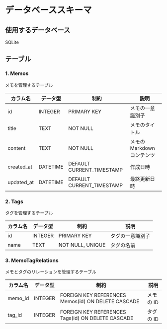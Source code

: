 # データベーススキーマ

## 使用するデータベース

SQLite

## テーブル

### 1. Memos

メモを管理するテーブル

| カラム名   | データ型 | 制約                      | 説明                       |
| ---------- | -------- | ------------------------- | -------------------------- |
| id         | INTEGER  | PRIMARY KEY               | メモの一意識別子           |
| title      | TEXT     | NOT NULL                  | メモのタイトル             |
| content    | TEXT     | NOT NULL                  | メモの Markdown コンテンツ |
| created_at | DATETIME | DEFAULT CURRENT_TIMESTAMP | 作成日時                   |
| updated_at | DATETIME | DEFAULT CURRENT_TIMESTAMP | 最終更新日時               |

### 2. Tags

タグを管理するテーブル

| カラム名 | データ型 | 制約             | 説明             |
| -------- | -------- | ---------------- | ---------------- |
| id       | INTEGER  | PRIMARY KEY      | タグの一意識別子 |
| name     | TEXT     | NOT NULL, UNIQUE | タグの名前       |

### 3. MemoTagRelations

メモとタグのリレーションを管理するテーブル

| カラム名 | データ型 | 制約                                               | 説明      |
| -------- | -------- | -------------------------------------------------- | --------- |
| memo_id  | INTEGER  | FOREIGN KEY REFERENCES Memos(id) ON DELETE CASCADE | メモの ID |
| tag_id   | INTEGER  | FOREIGN KEY REFERENCES Tags(id) ON DELETE CASCADE  | タグの ID |
